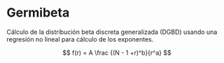 # Germibeta

Cálculo de la distribución beta discreta generalizada (DGBD) usando una regresión no lineal para cálculo de los exponentes.

$$
f(r) = A \frac {(N - 1 +r)^b}{r^a}  
$$

